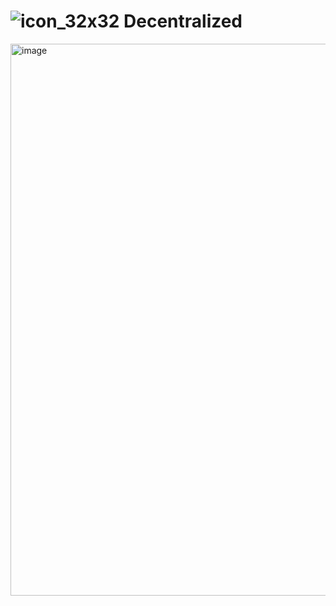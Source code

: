 # ![icon_32x32](https://github.com/user-attachments/assets/ff4f36dd-69bb-426b-85ce-9afe3a961066) Decentralized


<img width="883" alt="image" src="https://github.com/user-attachments/assets/1f9a13af-32aa-4e7a-8e2e-3432355e129b">
